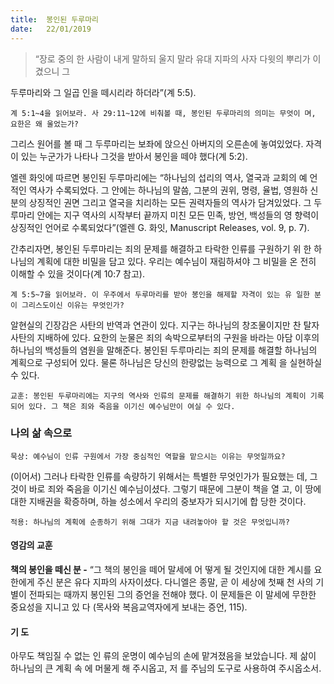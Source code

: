 ```yaml
---
title:  봉인된 두루마리
date:   22/01/2019
---
```


> <p></p>
> “장로 중의 한 사람이 내게 말하되 울지 말라 유대 지파의 사자 다윗의 뿌리가 이겼으니 그
두루마리와 그 일곱 인을 떼시리라 하더라”(계 5:5).

`계 5:1~4을 읽어보라. 사 29:11~12에 비춰볼 때, 봉인된 두루마리의 의미는 무엇이
며, 요한은 왜 울었는가?`

그리스 원어를 볼 때 그 두루마리는 보좌에 앉으신 아버지의 오른손에 놓여있었다.
자격이 있는 누군가가 나타나 그것을 받아서 봉인을 떼야 했다(계 5:2).

엘렌 화잇에 따르면 봉인된 두루마리에는 “하나님의 섭리의 역사, 열국과 교회의 예
언적인 역사가 수록되었다. 그 안에는 하나님의 말씀, 그분의 권위, 명령, 율법, 영원하
신 분의 상징적인 권면 그리고 열국을 치리하는 모든 권력자들의 역사가 담겨있었다.
그 두루마리 안에는 지구 역사의 시작부터 끝까지 미친 모든 민족, 방언, 백성들의 영
향력이 상징적인 언어로 수록되었다”(엘렌 G. 화잇, Manuscript Releases, vol. 9, p. 7).

간추리자면, 봉인된 두루마리는 죄의 문제를 해결하고 타락한 인류를 구원하기 위
한 하나님의 계획에 대한 비밀을 담고 있다. 우리는 예수님이 재림하셔야 그 비밀을 온
전히 이해할 수 있을 것이다(계 10:7 참고).

`계 5:5~7을 읽어보라. 이 우주에서 두루마리를 받아 봉인을 해제할 자격이 있는 유
일한 분이 그리스도이신 이유는 무엇인가?`

알현실의 긴장감은 사탄의 반역과 연관이 있다. 지구는 하나님의 창조물이지만 찬
탈자 사탄의 지배하에 있다. 요한의 눈물은 죄의 속박으로부터의 구원을 바라는 아담
이후의 하나님의 백성들의 염원을 말해준다. 봉인된 두루마리는 죄의 문제를 해결할
하나님의 계획으로 구성되어 있다. 물론 하나님은 당신의 한량없는 능력으로 그 계획
을 실현하실 수 있다.

`교훈: 봉인된 두루마리에는 지구의 역사와 인류의 문제를 해결하기 위한 하나님의
계획이 기록되어 있다. 그 책은 죄와 죽음을 이기신 예수님만이 여실 수 있다.`

### 나의 삶 속으로

`묵상: 예수님이 인류 구원에서 가장 중심적인 역할을 맡으시는 이유는 무엇일까요?`

(이어서) 그러나 타락한 인류를 속량하기 위해서는 특별한 무엇인가가 필요했는
데, 그것이 바로 죄와 죽음을 이기신 예수님이셨다. 그렇기 때문에 그분이 책을 열
고, 이 땅에 대한 지배권을 확증하며, 하늘 성소에서 우리의 중보자가 되시기에 합
당한 것이다.

`적용: 하나님의 계획에 순종하기 위해 그대가 지금 내려놓아야 할 것은 무엇입니까?`

#### 영감의 교훈

**책의 봉인을 떼신 분 -** “그 책의 봉인을 떼어 말세에 어
떻게 될 것인지에 대한 계시를 요한에게 주신 분은 유다
지파의 사자이셨다. 다니엘은 종말, 곧 이 세상에 첫째 천
사의 기별이 전파되는 때까지 봉인된 그의 증언을 전해야
했다. 이 문제들은 이 말세에 무한한 중요성을 지니고 있
다 (목사와 복음교역자에게 보내는 증언, 115).

#### 기 도

아무도 책임질 수 없는 인
류의 운명이 예수님의 손에
맡겨졌음을 보았습니다. 제
삶이 하나님의 큰 계획 속
에 머물게 해 주시옵고, 저
를 주님의 도구로 사용하여
주시옵소서.